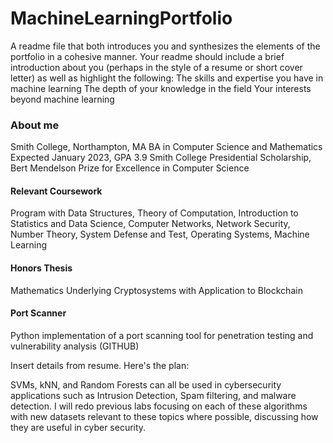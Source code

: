 # MachineLearningPortfolio


A readme file that both introduces you and synthesizes the elements of the portfolio in a cohesive manner. Your readme should include a brief introduction about you (perhaps in the style of a resume or short cover letter) as well as highlight the following: 
The skills and expertise you have in machine learning
The depth of your knowledge in the field
Your interests beyond machine learning 

### About me

Smith College, Northampton, MA 
BA in Computer Science and Mathematics Expected January 2023, GPA 3.9 
Smith College Presidential Scholarship, Bert Mendelson Prize for Excellence in Computer Science 

#### Relevant Coursework
Program with Data Structures, Theory of Computation, Introduction to Statistics and Data Science, Computer Networks, Network Security, Number Theory, System Defense and Test, Operating Systems, Machine Learning

#### Honors Thesis
Mathematics Underlying Cryptosystems with Application to Blockchain

#### Port Scanner 
Python implementation of a port scanning tool for penetration testing and vulnerability analysis (GITHUB)



Insert details from resume.
Here's the plan:

SVMs, kNN, and Random Forests can all be used in cybersecurity applications such as Intrusion Detection, Spam filtering, and malware detection. I will redo previous labs focusing on each of these algorithms with new datasets relevant to these topics where possible, discussing how they are useful in cyber security.
